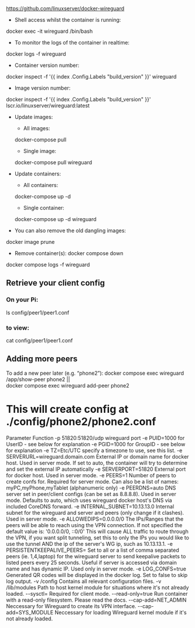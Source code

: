 https://github.com/linuxserver/docker-wireguard


- Shell access whilst the container is running:

docker exec -it wireguard /bin/bash

- To monitor the logs of the container in realtime:

docker logs -f wireguard

- Container version number:

docker inspect -f '{{ index .Config.Labels "build_version" }}' wireguard

- Image version number:

docker inspect -f '{{ index .Config.Labels "build_version" }}' lscr.io/linuxserver/wireguard:latest



- Update images:

    - All images:

    docker-compose pull

    - Single image:

    docker-compose pull wireguard

- Update containers:

    - All containers:

    docker-compose up -d

    - Single container:

    docker-compose up -d wireguard

- You can also remove the old dangling images:

docker image prune



- Remove container(s):
docker compose down


docker compose logs -f wireguard



## Retrieve your client config
### On your Pi:
ls config/peer1/peer1.conf
### to view:
cat config/peer1/peer1.conf



## Adding more peers
To add a new peer later (e.g. “phone2”):
docker compose exec wireguard /app/show-peer phone2 || \
docker compose exec wireguard add-peer phone2
# This will create config at ./config/phone2/phone2.conf


Parameter 	Function
-p 51820:51820/udp 	wireguard port
-e PUID=1000 	for UserID - see below for explanation
-e PGID=1000 	for GroupID - see below for explanation
-e TZ=Etc/UTC 	specify a timezone to use, see this list.
-e SERVERURL=wireguard.domain.com 	External IP or domain name for docker host. Used in server mode. If set to auto, the container will try to determine and set the external IP automatically
-e SERVERPORT=51820 	External port for docker host. Used in server mode.
-e PEERS=1 	Number of peers to create confs for. Required for server mode. Can also be a list of names: myPC,myPhone,myTablet (alphanumeric only)
-e PEERDNS=auto 	DNS server set in peer/client configs (can be set as 8.8.8.8). Used in server mode. Defaults to auto, which uses wireguard docker host's DNS via included CoreDNS forward.
-e INTERNAL_SUBNET=10.13.13.0 	Internal subnet for the wireguard and server and peers (only change if it clashes). Used in server mode.
-e ALLOWEDIPS=0.0.0.0/0 	The IPs/Ranges that the peers will be able to reach using the VPN connection. If not specified the default value is: '0.0.0.0/0, ::0/0' This will cause ALL traffic to route through the VPN, if you want split tunneling, set this to only the IPs you would like to use the tunnel AND the ip of the server's WG ip, such as 10.13.13.1.
-e PERSISTENTKEEPALIVE_PEERS= 	Set to all or a list of comma separated peers (ie. 1,4,laptop) for the wireguard server to send keepalive packets to listed peers every 25 seconds. Useful if server is accessed via domain name and has dynamic IP. Used only in server mode.
-e LOG_CONFS=true 	Generated QR codes will be displayed in the docker log. Set to false to skip log output.
-v /config 	Contains all relevant configuration files.
-v /lib/modules 	Path to host kernel module for situations where it's not already loaded.
--sysctl= 	Required for client mode.
--read-only=true 	Run container with a read-only filesystem. Please read the docs.
--cap-add=NET_ADMIN 	Neccessary for Wireguard to create its VPN interface.
--cap-add=SYS_MODULE 	Neccessary for loading Wireguard kernel module if it's not already loaded.